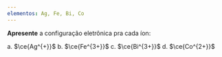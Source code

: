 ```yaml
---
elementos: Ag, Fe, Bi, Co
---
```


**Apresente** a configuração eletrônica pra cada íon:

a. $\ce{Ag^{+}}$
b. $\ce{Fe^{3+}}$
c. $\ce{Bi^{3+}}$
d. $\ce{Co^{2+}}$

